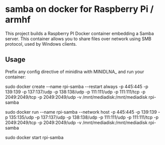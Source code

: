 # samba on docker for Raspberry Pi / armhf


This project builds a Raspberry PI Docker container embedding a Samba server. This container allows you to share files over network using SMB protocol, used by Windows clients.

## Usage
Prefix any config directive of minidlna with MINIDLNA_ and run your container:

sudo docker create --name rpi-samba --restart always -p 445:445 -p 139:139 -p 137:137/udp -p 138:138/udp -p 111:111/udp -p 111:111/tcp -p 2049:2049/tcp -p 2049:2049/udp -v /mnt/mediadisk:/mnt/mediadisk rpi-samba

sudo docker run --name rpi-samba --network host -p 445:445 -p 139:139 -p 135:135/udp -p 137:137/udp -p 138:138/udp -p 111:111/udp -p 111:111/tcp -p 2049:2049/tcp -p 2049:2049/udp -v /mnt/mediadisk:/mnt/mediadisk rpi-samba

sudo docker start rpi-samba



